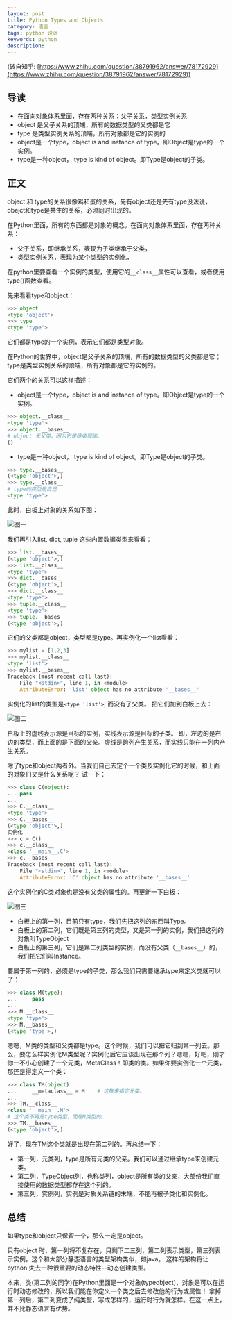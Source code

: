 ```yaml
---
layout: post
title: Python Types and Objects
category: 语言
tags: python 设计
keywords: python
description:
---
```

(转自知乎: [https://www.zhihu.com/question/38791962/answer/78172929](https://www.zhihu.com/question/38791962/answer/78172929))
## 导读

* 在面向对象体系里面，存在两种关系：父子关系，类型实例关系
* object 是父子关系的顶端，所有的数据类型的父类都是它
* type 是类型实例关系的顶端，所有对象都是它的实例的
* object是一个type，object is and instance of type。即Object是type的一个实例。
* type是一种object， type is kind of object。即Type是object的子类。

## 正文

object 和 type的关系很像鸡和蛋的关系，先有object还是先有type没法说，obejct和type是共生的关系，必须同时出现的。

在Python里面，所有的东西都是对象的概念。在面向对象体系里面，存在两种关系：

* 父子关系，即继承关系，表现为子类继承于父类，
* 类型实例关系，表现为某个类型的实例化，

在python里要查看一个实例的类型，使用它的`__class__`属性可以查看，或者使用type()函数查看。

先来看看type和object：

```python
>>> object
<type 'object'>
>>> type
<type 'type'>
```

它们都是type的一个实例，表示它们都是类型对象。

在Python的世界中，object是父子关系的顶端，所有的数据类型的父类都是它；type是类型实例关系的顶端，所有对象都是它的实例的。

它们两个的关系可以这样描述：
* object是一个type，object is and instance of type。即Object是type的一个实例。

```python
>>> object.__class__
<type 'type'>
>>> object.__bases__
# object 无父类，因为它是链条顶端。
()
```

* type是一种object， type is kind of object。即Type是object的子类。

```python
>>> type.__bases__
(<type 'object'>,)
>>> type.__class__
# type的类型是自己
<type 'type'>
```

此时，白板上对象的关系如下图：

![图一](https://pic4.zhimg.com/d7d23c4f1eded696c72c28cdc3ce9c17_b.png)

我们再引入list, dict, tuple 这些内置数据类型来看看：

```python
>>> list.__bases__
(<type 'object'>,)
>>> list.__class__
<type 'type'>
>>> dict.__bases__
(<type 'object'>,)
>>> dict.__class__
<type 'type'>
>>> tuple.__class__
<type 'type'>
>>> tuple.__bases__
(<type 'object'>,) 
```

它们的父类都是object，类型都是type。再实例化一个list看看：

```python
>>> mylist = [1,2,3]
>>> mylist.__class__
<type 'list'>
>>> mylist.__bases__
Traceback (most recent call last):
    File "<stdin>", line 1, in <module>
    AttributeError: 'list' object has no attribute '__bases__'
```

实例化的list的类型是`<type 'list'>`, 而没有了父类。
把它们加到白板上去：

![图二](https://pic1.zhimg.com/dcfa446418490a973b8dd47e83c181a8_b.png)

白板上的虚线表示源是目标的实例，实线表示源是目标的子类。
即，左边的是右边的类型，而上面的是下面的父亲。虚线是跨列产生关系，而实线只能在一列内产生关系。

除了type和object两者外。当我们自己去定个一个类及实例化它的时候，和上面的对象们又是什么关系呢？
试一下：

```python
>>> class C(object):
... pass
...
>>> C.__class__
<type 'type'>
>>> C.__bases__
(<type 'object'>,)
实例化
>>> c = C()
>>> c.__class__
<class '__main__.C'>
>>> c.__bases__
Traceback (most recent call last):
    File "<stdin>", line 1, in <module>
    AttributeError: 'C' object has no attribute '__bases__'
```

这个实例化的C类对象也是没有父类的属性的。再更新一下白板：

![图三](https://pic2.zhimg.com/ca54cfa2cc510d2dcc40e3cc7fb2e051_b.png)

* 白板上的第一列，目前只有type，我们先把这列的东西叫Type。
* 白板上的第二列，它们既是第三列的类型，又是第一列的实例，我们把这列的对象叫TypeObject
* 白板上的第三列，它们是第二列类型的实例，而没有父类（`__bases__`）的，我们把它们叫Instance。

要属于第一列的，必须是type的子类，那么我们只需要继承type来定义类就可以了：

```python
>>> class M(type):
...     pass
...
>>> M.__class__
<type 'type'>
>>> M.__bases__
(<type 'type'>,)
```

嗯嗯，M类的类型和父类都是type。这个时候，我们可以把它归到第一列去。那么，要怎么样实例化M类型呢？实例化后它应该出现在那个列？嗯嗯，好吧，刚才你一不小心创建了一个元类，MetaClass！即类的类。如果你要实例化一个元类，那还是得定义一个类：

```python
>>> class TM(object):
...     __metaclass__ = M    # 这样来指定元类。
...
>>> TM.__class__
<class '__main__.M'>
# 这个类不再是type类型，而是M类型的。
>>> TM.__bases__
(<type 'object'>,)
```

好了，现在TM这个类就是出现在第二列的。再总结一下：
* 第一列，元类列，type是所有元类的父亲。我们可以通过继承type来创建元类。
* 第二列，TypeObject列，也称类列，object是所有类的父亲，大部份我们直接使用的数据类型都存在这个列的。
* 第三列，实例列，实例是对象关系链的末端，不能再被子类化和实例化。

## 总结

如果type和object只保留一个，那么一定是object。

只有object 时，第一列将不复存在，只剩下二三列，第二列表示类型，第三列表示实例，这个和大部分静态语言的类型架构类似，如java。
这样的架构将让python 失去一种很重要的动态特性--动态创建类型。

本来，类(第二列的同学)在Python里面是一个对象(typeobject)，对象是可以在运行时动态修改的，所以我们能在你定义一个类之后去修改他的行为或属性！
拿掉第一列后，第二列变成了纯类型，写成怎样的，运行时行为就怎样。在这一点上，并不比静态语言有优势。
